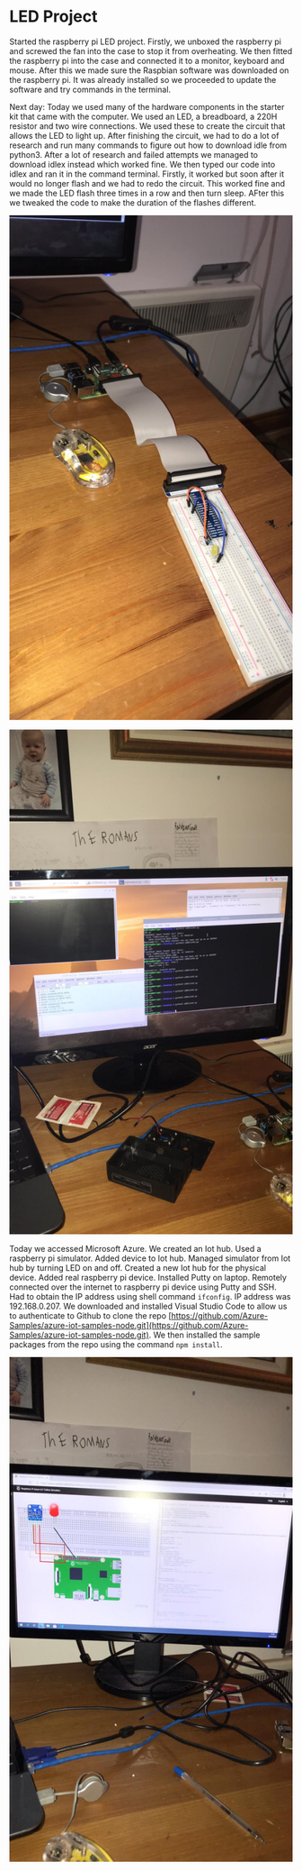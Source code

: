 # LED Project

Started the raspberry pi LED project. Firstly, we unboxed the raspberry pi and screwed the fan into the case to stop it from overheating. We then fitted the raspberry pi into the case and connected it to a monitor, keyboard and mouse. After this we made sure the Raspbian software was downloaded on the raspberry pi. It was already installed so we proceeded to update the software and try commands in the terminal.

Next day: Today we used many of the hardware components in the starter kit that came with the computer. We used an LED, a breadboard, a 220H resistor and two wire connections. We used these to create the circuit that allows the LED to light up. After finishing the circuit, we had to do a lot of research and run many commands to figure out how to download idle from python3. After a lot of research and failed attempts we managed to download idlex instead which worked fine. We then typed our code into idlex and ran it in the command terminal. Firstly, it worked but soon after it would no longer flash and we had to redo the circuit. This worked fine and we made the LED flash three times in a row and then turn sleep. AFter this we tweaked the code to make the duration of the flashes different.



![image1](./images/raspberrypi-1.jpeg)


![image1](./images/raspberrypi-2.jpeg)

Today we accessed Microsoft Azure.
We created an Iot hub.
Used a raspberry pi simulator.
Added device to Iot hub.
Managed simulator from Iot hub by turning LED on and off.
Created a new Iot hub for the physical device.
Added real raspberry pi device.
Installed Putty on laptop.
Remotely connected over the internet to raspberry pi device using Putty and SSH.
Had to obtain the IP address using shell command `ifconfig`.
IP address was 192.168.0.207.
We downloaded and installed Visual Studio Code to allow us to authenticate to Github to clone the repo [https://github.com/Azure-Samples/azure-iot-samples-node.git](https://github.com/Azure-Samples/azure-iot-samples-node.git).
We then installed the sample packages from the repo using the command `npm install`.


![image1](./images/raspberrypi-3.jpeg)
